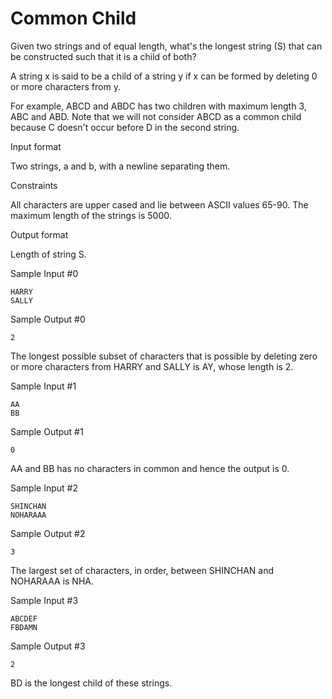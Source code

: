 Common Child
=============

Given two strings  and  of equal length, what's the longest string (S) that can be constructed such that it is a child of both? 

A string x is said to be a child of a string y if x can be formed by deleting 0 or more characters from y. 

For example, ABCD and ABDC has two children with maximum length 3, ABC and ABD. Note that we will not consider ABCD as a common child because C doesn't occur before D in the second string.

Input format

Two strings, a and b, with a newline separating them.

Constraints

All characters are upper cased and lie between ASCII values 65-90. The maximum length of the strings is 5000.

Output format

Length of string S.

Sample Input #0
```
HARRY
SALLY
```
Sample Output #0
```
2
```
The longest possible subset of characters that is possible by deleting zero or more characters from HARRY and SALLY is AY, whose length is 2.

Sample Input #1
```
AA
BB
```
Sample Output #1
```
0
```
AA and BB has no characters in common and hence the output is 0.

Sample Input #2
```
SHINCHAN
NOHARAAA
```
Sample Output #2
```
3
```
The largest set of characters, in order, between SHINCHAN and NOHARAAA is NHA.

Sample Input #3
```
ABCDEF
FBDAMN
```
Sample Output #3
```
2
```
BD is the longest child of these strings.